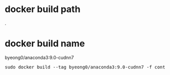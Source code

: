 # docker build path
.

# docker build name
byeong0/anaconda3:9.0-cudnn7
<pre>
sudo docker build --tag byeong0/anaconda3:9.0-cudnn7 -f container/docker/anaconda3/9.0-cudnn7/Dockerfile .
</pre>
